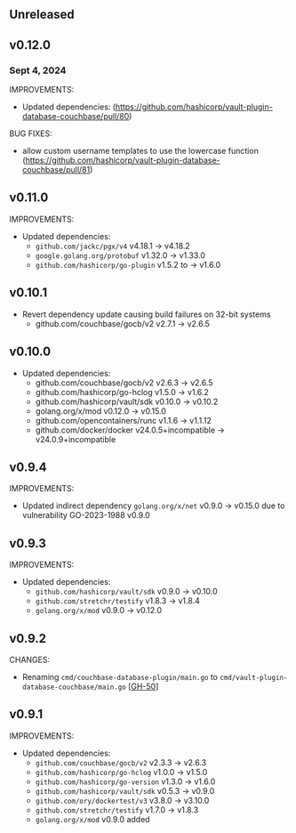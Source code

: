 ## Unreleased

## v0.12.0
### Sept 4, 2024

IMPROVEMENTS:
* Updated dependencies: (https://github.com/hashicorp/vault-plugin-database-couchbase/pull/80)

BUG FIXES:
* allow custom username templates to use the lowercase function (https://github.com/hashicorp/vault-plugin-database-couchbase/pull/81)

## v0.11.0
IMPROVEMENTS:
* Updated dependencies:
  * `github.com/jackc/pgx/v4` v4.18.1 -> v4.18.2
  * `google.golang.org/protobuf` v1.32.0 -> v1.33.0
  * `github.com/hashicorp/go-plugin` v1.5.2 to -> v1.6.0

## v0.10.1
* Revert dependency update causing build failures on 32-bit systems
  * github.com/couchbase/gocb/v2 v2.7.1 -> v2.6.5

## v0.10.0
* Updated dependencies:
  * github.com/couchbase/gocb/v2 v2.6.3 -> v2.6.5
  * github.com/hashicorp/go-hclog v1.5.0 -> v1.6.2
  * github.com/hashicorp/vault/sdk v0.10.0 -> v0.10.2
  * golang.org/x/mod v0.12.0 -> v0.15.0
  * github.com/opencontainers/runc v1.1.6 -> v1.1.12
  * github.com/docker/docker v24.0.5+incompatible -> v24.0.9+incompatible

## v0.9.4

IMPROVEMENTS:
* Updated indirect dependency `golang.org/x/net` v0.9.0 -> v0.15.0 due to vulnerability GO-2023-1988 v0.9.0

## v0.9.3

IMPROVEMENTS:

* Updated dependencies:
  * `github.com/hashicorp/vault/sdk` v0.9.0 -> v0.10.0
  * `github.com/stretchr/testify` v1.8.3 -> v1.8.4
  * `golang.org/x/mod` v0.9.0 -> v0.12.0

## v0.9.2

CHANGES:
* Renaming  `cmd/couchbase-database-plugin/main.go` to `cmd/vault-plugin-database-couchbase/main.go` [[GH-50](https://github.com/hashicorp/vault-plugin-database-couchbase/pull/50)]

## v0.9.1

IMPROVEMENTS:
* Updated dependencies:
   * `github.com/couchbase/gocb/v2` v2.3.3 -> v2.6.3
   * `github.com/hashicorp/go-hclog` v1.0.0 -> v1.5.0
   * `github.com/hashicorp/go-version` v1.3.0 -> v1.6.0
   * `github.com/hashicorp/vault/sdk` v0.5.3 -> v0.9.0
   * `github.com/ory/dockertest/v3` v3.8.0 -> v3.10.0
   * `github.com/stretchr/testify` v1.7.0 -> v1.8.3
   * `golang.org/x/mod` v0.9.0 added
